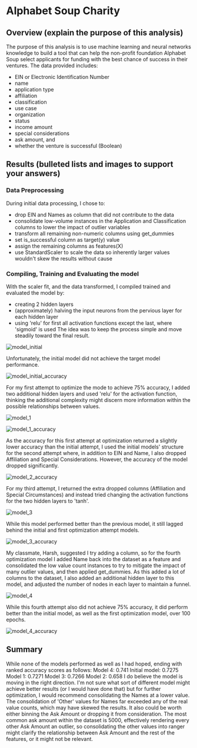 # Alphabet Soup Charity

## Overview (explain the purpose of this analysis)
The purpose of this analysis is to use machine learning and neural networks knowledge to build a tool that can help the non-profit foundation Alphabet Soup select applicants for funding with the best chance of success in their ventures. The data provided includes:
- EIN or Electronic Identification Number
- name
- application type
- affiliation
- classification
- use case
- organization
- status
- income amount
- special considerations
- ask amount, and
- whether the venture is successful (Boolean)

## Results (bulleted lists and images to support your answers)

### Data Preprocessing
During initial data processing, I chose to:
- drop EIN and Names as column that did not contribute to the data
- consolidate low-volume instances in the Application and Classification columns to lower the impact of outlier variables
- transform all remaining non-numeric columns using get_dummies
- set is_successful column as target(y) value
- assign the remaining columns as features(X)
- use StandardScaler to scale the data so inherently larger values wouldn't skew the results without cause

### Compiling, Training and Evaluating the model
With the scaler fit, and the data transformed, I compiled trained and evaluated the model by:
- creating 2 hidden layers
- (approximately) halving the input neurons from the pervious layer for each hidden layer
- using 'relu' for first all activation functions except the last, where 'sigmoid' is used
The idea was to keep the process simple and move steadily toward the final result.

![model_initial](https://github.com/m-coldewe/deep-learning-challenge/assets/152045367/a70d4d0c-94d4-495a-8c7c-522108c695b7)


Unfortunately, the initial model did not achieve the target model performance.

![model_initial_accuracy](https://github.com/m-coldewe/deep-learning-challenge/assets/152045367/e34705c2-f951-4757-979a-071f3de89f87)


For my first attempt to optimize the mode to achieve 75% accuracy, I added two additional hidden layers and used 'relu' for the activation function, thinking the additional complexity might discern more information within the possible relationships between values.

![model_1](https://github.com/m-coldewe/deep-learning-challenge/assets/152045367/e5f47fd0-86ae-45b5-8492-3dc0f72b631f)

![model_1_accuracy](https://github.com/m-coldewe/deep-learning-challenge/assets/152045367/f600f6a6-0157-44ad-8c6a-b46dd2fd227f)

As the accuracy for this first attempt at optimization returned a slightly lower accuracy than the initial attempt, I used the initial models' structure for the second attempt where, in addition to EIN and Name, I also dropped Affiliation and Special Considerations. However, the accuracy of the model dropped significantly.

![model_2_accuracy](https://github.com/m-coldewe/deep-learning-challenge/assets/152045367/a9475e81-ad0c-4d7b-9311-07bce7b6dbac)

For my third attempt, I returned the extra dropped columns (Affiliation and Special Circumstances) and instead tried changing the activation functions for the two hidden layers to 'tanh'.

![model_3](https://github.com/m-coldewe/deep-learning-challenge/assets/152045367/1c91d56d-97a7-4ab4-889e-f23aef640618)

While this model performed better than the previous model, it still lagged behind the initial and first optimization attempt models.

![model_3_accuracy](https://github.com/m-coldewe/deep-learning-challenge/assets/152045367/8d01f3f2-3080-42f2-8ff8-93e49e362ff3)

My classmate, Harsh, suggested I try adding a column, so for the fourth optimization model I added Name back into the dataset as a feature and consolidated the low value count instances to try to mitigate the impact of many outlier values, and then applied get_dummies. As this added a lot of columns to the dataset, I also added an additional hidden layer to this model, and adjusted the number of nodes in each layer to maintain a funnel.

![model_4](https://github.com/m-coldewe/deep-learning-challenge/assets/152045367/7c6e0376-fd6a-4799-b17a-c5a4e010b958)

While this fourth attempt also did not achieve 75% accuracy, it did perform better than the initial model, as well as the first optimization model, over 100 epochs. 

![model_4_accuracy](https://github.com/m-coldewe/deep-learning-challenge/assets/152045367/77e335a3-d31b-4112-b72b-53fa1103db32)




## Summary 
While none of the models performed as well as I had hoped, ending with ranked accuracy scores as follows:
Model 4: 0.741
Initial model: 0.7275
Model 1: 0.7271
Model 3: 0.7266
Model 2: 0.658 
I do believe the model is moving in the right direction. I'm not sure what sort of different model might achieve better results (or I would have done that) but for further optimization, I would recommend consolidating the Names at a lower value. The consolidation of 'Other' values for Names far exceeded any of the real value counts, which may have skewed the results. It also could be worth either binning the Ask Amount or dropping it from consideration. The most common ask amount within the dataset is 5000, effectively rendering every other Ask Amount an outlier, so consolidating the other values into ranger might clarify the relationship between Ask Amount and the rest of the features, or it might not be relevant. 
